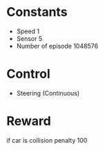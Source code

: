 # Constants

- Speed 1
- Sensor 5
- Number of episode 1048576

# Control

- Steering (Continuous)

# Reward

if car is collision penalty 100